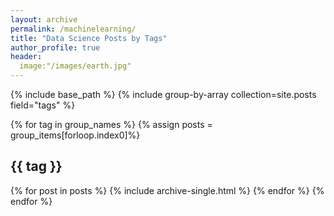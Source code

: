 ```yaml
---
layout: archive
permalink: /machinelearning/
title: "Data Science Posts by Tags"
author_profile: true
header:
  image:"/images/earth.jpg"
---
```


{% include base_path %}
{% include group-by-array collection=site.posts field="tags" %}

{% for tag in group_names %}
  {% assign posts = group_items[forloop.index0]%}
  <h2 id="{{ tag | slugify}}" class="archive_subtitle">{{ tag }}</h2>
  {% for post in posts %}
    {% include archive-single.html %}
  {% endfor %}
{% endfor %}
